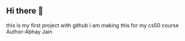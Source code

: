## Hi there 👋
this is my first project with github i am making this for my cs50 course
<br>
Author-Abhay Jain
